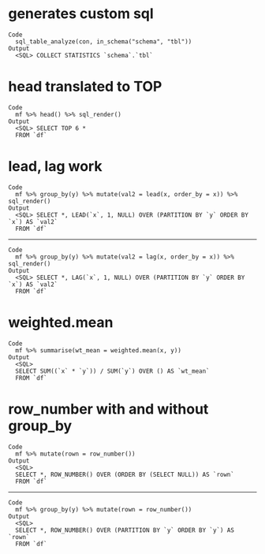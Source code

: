 # generates custom sql

    Code
      sql_table_analyze(con, in_schema("schema", "tbl"))
    Output
      <SQL> COLLECT STATISTICS `schema`.`tbl`

# head translated to TOP

    Code
      mf %>% head() %>% sql_render()
    Output
      <SQL> SELECT TOP 6 *
      FROM `df`

# lead, lag work

    Code
      mf %>% group_by(y) %>% mutate(val2 = lead(x, order_by = x)) %>% sql_render()
    Output
      <SQL> SELECT *, LEAD(`x`, 1, NULL) OVER (PARTITION BY `y` ORDER BY `x`) AS `val2`
      FROM `df`

---

    Code
      mf %>% group_by(y) %>% mutate(val2 = lag(x, order_by = x)) %>% sql_render()
    Output
      <SQL> SELECT *, LAG(`x`, 1, NULL) OVER (PARTITION BY `y` ORDER BY `x`) AS `val2`
      FROM `df`

# weighted.mean

    Code
      mf %>% summarise(wt_mean = weighted.mean(x, y))
    Output
      <SQL>
      SELECT SUM((`x` * `y`)) / SUM(`y`) OVER () AS `wt_mean`
      FROM `df`

# row_number with and without group_by

    Code
      mf %>% mutate(rown = row_number())
    Output
      <SQL>
      SELECT *, ROW_NUMBER() OVER (ORDER BY (SELECT NULL)) AS `rown`
      FROM `df`

---

    Code
      mf %>% group_by(y) %>% mutate(rown = row_number())
    Output
      <SQL>
      SELECT *, ROW_NUMBER() OVER (PARTITION BY `y` ORDER BY `y`) AS `rown`
      FROM `df`

